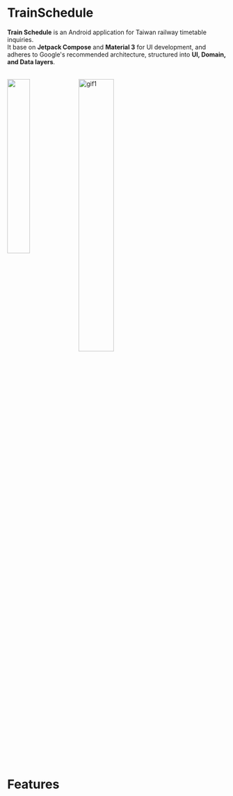 # TrainSchedule

**Train Schedule** is an Android application for Taiwan railway timetable inquiries. <br>
It base on **Jetpack Compose** and **Material 3** for UI development, and adheres to Google's recommended architecture, structured into **UI, Domain, and Data layers**.
 
<br>
 
 
  
 <img src="https://github.com/kuan31045/TrainSchedule/assets/51369777/953b6cb5-3c87-41fd-be7f-facb942b09ce" align="left" width="32%"/>

 

<img src="https://github.com/kuan31045/TrainSchedule/assets/51369777/4cb90060-a6a3-49be-a30a-7c82f8bbe91f" alt="gif1" style="width: 40%; height: 40%;" />


<br>

# Features

